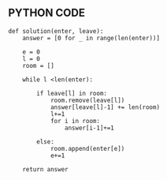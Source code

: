 ## PYTHON CODE

    def solution(enter, leave):
        answer = [0 for _ in range(len(enter))]

        e = 0
        l = 0
        room = []

        while l <len(enter):

            if leave[l] in room:
                room.remove(leave[l])
                answer[leave[l]-1] += len(room)
                l+=1
                for i in room:
                    answer[i-1]+=1

            else:
                room.append(enter[e])
                e+=1    

        return answer
